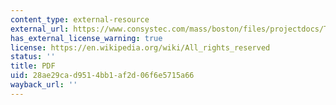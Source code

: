 ```yaml
---
content_type: external-resource
external_url: https://www.consystec.com/mass/boston/files/projectdocs/TTR_Boston_Final_Report_2011-12-20.pdf
has_external_license_warning: true
license: https://en.wikipedia.org/wiki/All_rights_reserved
status: ''
title: PDF
uid: 28ae29ca-d951-4bb1-af2d-06f6e5715a66
wayback_url: ''
---
```

